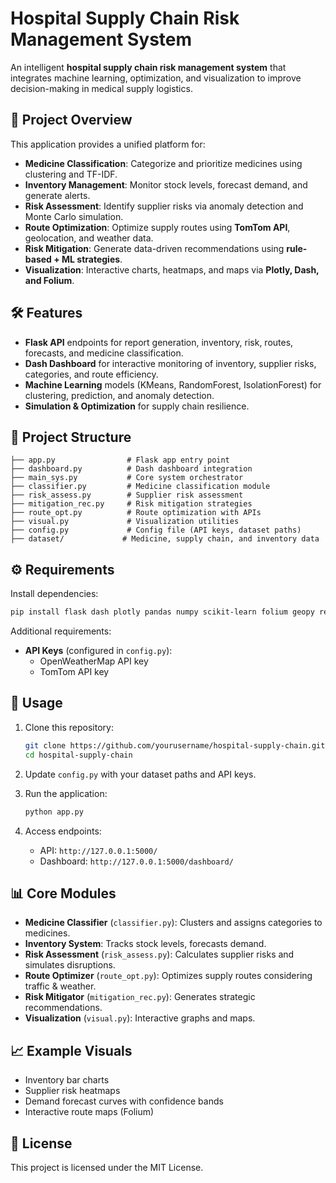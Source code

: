 # Hospital Supply Chain Risk Management System

An intelligent **hospital supply chain risk management system** that integrates machine learning, optimization, and visualization to improve decision-making in medical supply logistics.

## 📌 Project Overview
This application provides a unified platform for:
- **Medicine Classification**: Categorize and prioritize medicines using clustering and TF-IDF.
- **Inventory Management**: Monitor stock levels, forecast demand, and generate alerts.
- **Risk Assessment**: Identify supplier risks via anomaly detection and Monte Carlo simulation.
- **Route Optimization**: Optimize supply routes using **TomTom API**, geolocation, and weather data.
- **Risk Mitigation**: Generate data-driven recommendations using **rule-based + ML strategies**.
- **Visualization**: Interactive charts, heatmaps, and maps via **Plotly, Dash, and Folium**.

## 🛠️ Features
- **Flask API** endpoints for report generation, inventory, risk, routes, forecasts, and medicine classification.
- **Dash Dashboard** for interactive monitoring of inventory, supplier risks, categories, and route efficiency.
- **Machine Learning** models (KMeans, RandomForest, IsolationForest) for clustering, prediction, and anomaly detection.
- **Simulation & Optimization** for supply chain resilience.

## 📂 Project Structure
```
├── app.py                # Flask app entry point
├── dashboard.py          # Dash dashboard integration
├── main_sys.py           # Core system orchestrator
├── classifier.py         # Medicine classification module
├── risk_assess.py        # Supplier risk assessment
├── mitigation_rec.py     # Risk mitigation strategies
├── route_opt.py          # Route optimization with APIs
├── visual.py             # Visualization utilities
├── config.py             # Config file (API keys, dataset paths)
├── dataset/             # Medicine, supply chain, and inventory data
```

## ⚙️ Requirements
Install dependencies:
```bash
pip install flask dash plotly pandas numpy scikit-learn folium geopy requests flask-cors
```

Additional requirements:
- **API Keys** (configured in `config.py`):
  - OpenWeatherMap API key
  - TomTom API key

## 🚀 Usage
1. Clone this repository:
   ```bash
   git clone https://github.com/yourusername/hospital-supply-chain.git
   cd hospital-supply-chain
   ```

2. Update `config.py` with your dataset paths and API keys.

3. Run the application:
   ```bash
   python app.py
   ```

4. Access endpoints:
   - API: `http://127.0.0.1:5000/`
   - Dashboard: `http://127.0.0.1:5000/dashboard/`

## 📊 Core Modules
- **Medicine Classifier** (`classifier.py`): Clusters and assigns categories to medicines.
- **Inventory System**: Tracks stock levels, forecasts demand.
- **Risk Assessment** (`risk_assess.py`): Calculates supplier risks and simulates disruptions.
- **Route Optimizer** (`route_opt.py`): Optimizes supply routes considering traffic & weather.
- **Risk Mitigator** (`mitigation_rec.py`): Generates strategic recommendations.
- **Visualization** (`visual.py`): Interactive graphs and maps.

## 📈 Example Visuals
- Inventory bar charts
- Supplier risk heatmaps
- Demand forecast curves with confidence bands
- Interactive route maps (Folium)

## 📜 License
This project is licensed under the MIT License.

